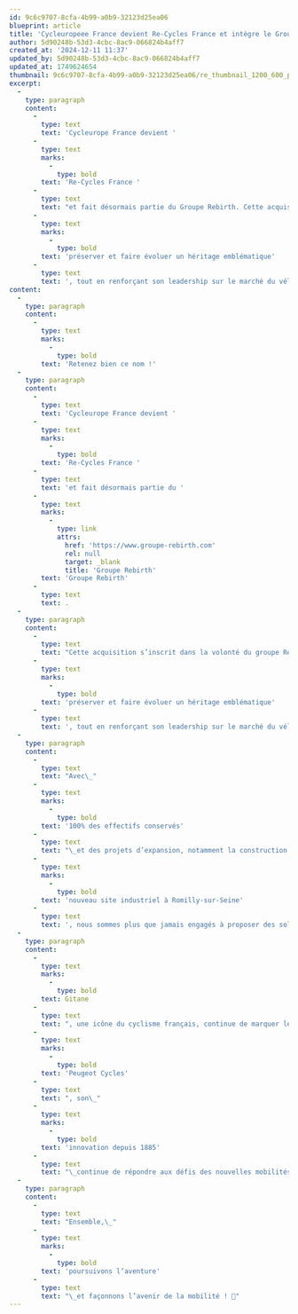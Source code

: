 ```yaml
---
id: 9c6c9707-8cfa-4b99-a0b9-32123d25ea06
blueprint: article
title: 'Cycleuropeee France devient Re-Cycles France et intègre le Groupe Rebirth'
author: 5d90248b-53d3-4cbc-8ac9-066824b4aff7
created_at: '2024-12-11 11:37'
updated_by: 5d90248b-53d3-4cbc-8ac9-066824b4aff7
updated_at: 1749624654
thumbnail: 9c6c9707-8cfa-4b99-a0b9-32123d25ea06/re_thumbnail_1200_600_panneau.jpg
excerpt:
  -
    type: paragraph
    content:
      -
        type: text
        text: 'Cycleurope France devient '
      -
        type: text
        marks:
          -
            type: bold
        text: 'Re-Cycles France '
      -
        type: text
        text: "et fait désormais partie du Groupe Rebirth. Cette acquisition s’inscrit dans la volonté du groupe Rebirth de\_"
      -
        type: text
        marks:
          -
            type: bold
        text: 'préserver et faire évoluer un héritage emblématique'
      -
        type: text
        text: ', tout en renforçant son leadership sur le marché du vélo à assistance électrique (VAE). '
content:
  -
    type: paragraph
    content:
      -
        type: text
        marks:
          -
            type: bold
        text: 'Retenez bien ce nom !'
  -
    type: paragraph
    content:
      -
        type: text
        text: 'Cycleurope France devient '
      -
        type: text
        marks:
          -
            type: bold
        text: 'Re-Cycles France '
      -
        type: text
        text: 'et fait désormais partie du '
      -
        type: text
        marks:
          -
            type: link
            attrs:
              href: 'https://www.groupe-rebirth.com'
              rel: null
              target: _blank
              title: 'Groupe Rebirth'
        text: 'Groupe Rebirth'
      -
        type: text
        text: .
  -
    type: paragraph
    content:
      -
        type: text
        text: "Cette acquisition s’inscrit dans la volonté du groupe Rebirth de\_"
      -
        type: text
        marks:
          -
            type: bold
        text: 'préserver et faire évoluer un héritage emblématique'
      -
        type: text
        text: ', tout en renforçant son leadership sur le marché du vélo à assistance électrique (VAE). '
  -
    type: paragraph
    content:
      -
        type: text
        text: "Avec\_"
      -
        type: text
        marks:
          -
            type: bold
        text: '100% des effectifs conservés'
      -
        type: text
        text: "\_et des projets d’expansion, notamment la construction d’un\_"
      -
        type: text
        marks:
          -
            type: bold
        text: 'nouveau site industriel à Romilly-sur-Seine'
      -
        type: text
        text: ', nous sommes plus que jamais engagés à proposer des solutions de mobilité durables et innovantes. 🌍💡'
  -
    type: paragraph
    content:
      -
        type: text
        marks:
          -
            type: bold
        text: Gitane
      -
        type: text
        text: ", une icône du cyclisme français, continue de marquer les esprits avec ses vélos performants, utilisés par les plus grands noms du sport et par les facteurs du groupe La Poste. Quant à\_"
      -
        type: text
        marks:
          -
            type: bold
        text: 'Peugeot Cycles'
      -
        type: text
        text: ", son\_"
      -
        type: text
        marks:
          -
            type: bold
        text: 'innovation depuis 1885'
      -
        type: text
        text: "\_continue de répondre aux défis des nouvelles mobilités avec une gamme complète de vélos classiques et électriques."
  -
    type: paragraph
    content:
      -
        type: text
        text: "Ensemble,\_"
      -
        type: text
        marks:
          -
            type: bold
        text: 'poursuivons l’aventure'
      -
        type: text
        text: "\_et façonnons l’avenir de la mobilité ! 🚀"
---
```

